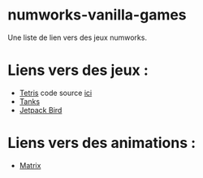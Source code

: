 # numworks-vanilla-games
Une liste de lien vers des jeux numworks.

# Liens vers des jeux :
- [Tetris](https://my.numworks.com/python/thenaincroyable/tetris) code source [ici](https://github.com/arthur-jacquin/numworks-games/blob/main/tetris.py)
- [Tanks](https://my.numworks.com/python/antarctus/tanks_error)
- [Jetpack Bird](https://my.numworks.com/python/fime/jetpack_bird)

# Liens vers des animations :
- [Matrix](https://my.numworks.com/python/thenaincroyable/matrix)
